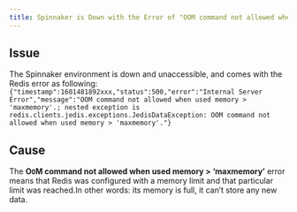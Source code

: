 ```yaml
---
title: Spinnaker is Down with the Error of "OOM command not allowed when used memory > 'maxmemory" (Redis)
---
```


## Issue
The Spinnaker environment is down and unaccessible, and comes with the Redis error as following:
```{"timestamp":1601481892xxx,"status":500,"error":"Internal Server Error","message":"OOM command not allowed when used memory > 'maxmemory'.; nested exception is redis.clients.jedis.exceptions.JedisDataException: OOM command not allowed when used memory > 'maxmemory'."}```

## Cause
The **O```O```M command not allowed when used memory > ‘maxmemory’** error means that Redis was configured with a memory limit and that particular limit was reached.In other words: its memory is full, it can’t store any new data.

